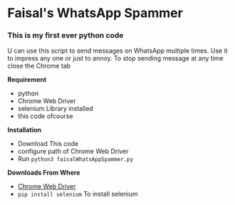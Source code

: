 # Faisal's WhatsApp Spammer
### This is my first ever python code

U can use this script to send messages on WhatsApp multiple times.
Use it to impress any one or just to annoy.
To stop sending message at any time close the Chrome tab

**Requirement**
  * python
  * Chrome Web Driver
  * selenium Library installed
  * this code ofcourse

**Installation**
  * Download This code
  * configure path of Chrome Web Driver
  * Run `python3 faisalWhatsAppSpammer.py`

**Downloads From Where**
  * [Chrome Web Driver](https://sites.google.com/a/chromium.org/chromedriver/downloads)
  * `pip install selenium` To install selenium
